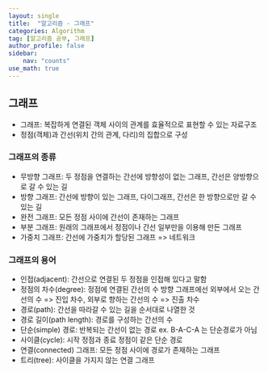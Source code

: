 ```yaml
---
layout: single
title:  "알고리즘 - 그래프"
categories: Algorithm
tag: [알고리즘 공부, 그래프]
author_profile: false
sidebar: 
    nav: "counts"
use_math: true
---
```



## 그래프

- 그래프: 복잡하게 연결된 객체 사이의 관계를 효율적으로 표현할 수 있는 자료구조
- 정점(객체)과 간선(위치 간의 관계, 다리)의 집합으로 구성

### 그래프의 종류

- 무방향 그래프: 두 정점을 연결하는 간선에 방향성이 없는 그래프, 간선은 양방향으로 갈 수 있는 길
- 방향 그래프: 간선에 방향이 있는 그래프, 다이그래프, 간선은 한 방향으로만 갈 수 있는 길
- 완전 그래프: 모든 정점 사이에 간선이 존재하는 그래프
- 부분 그래프: 원래의 그래프에서 정점이나 간선 일부만을 이용해 만든 그래프
- 가중치 그래프: 간선에 가중치가 할당된 그래프 => 네트워크

### 그래프의 용어

- 인접(adjacent): 간선으로 연결된 두 정점을 인접해 있다고 말함
- 정점의 차수(degree): 정점에 연결된 간선의 수
방향 그래프에선 외부에서 오는 간선의 수 => 진입 차수, 외부로 향하는 간선의 수 => 진출 차수
- 경로(path): 간선을 따라갈 수 있는 길을 순서대로 나열한 것
- 경로 길이(path length): 경로를 구성하는 간선의 수
- 단순(simple) 경로: 반복되는 간선이 없는 경로 ex. B-A-C-A 는 단순경로가 아님
- 사이클(cycle): 시작 정점과 종료 정점이 같은 단순 경로
- 연결(connected) 그래프: 모든 정점 사이에 경로가 존재하는 그래프
- 트리(tree): 사이클을 가지지 않는 연결 그래프
